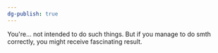 ```yaml
---
dg-publish: true
---
```

You're... not intended to do such things. But if you manage to do smth correctly, you might receive fascinating result.